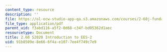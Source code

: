 ```yaml
---
content_type: resource
description: ''
file: https://ol-ocw-studio-app-qa.s3.amazonaws.com/courses/2-60j-fundamentals-of-advanced-energy-conversion-spring-2020/91b8509e8e666f4ae1077ee4f749c7e9_MIT2_60S20_EES_intro2.pdf
file_type: application/pdf
parent_uid: f3abd116-a5f2-0d68-c34f-bd05362d1aec
resourcetype: Document
title: 2.60 S2020 Introduction to EES-2
uid: 91b8509e-8e66-6f4a-e107-7ee4f749c7e9
---
```

